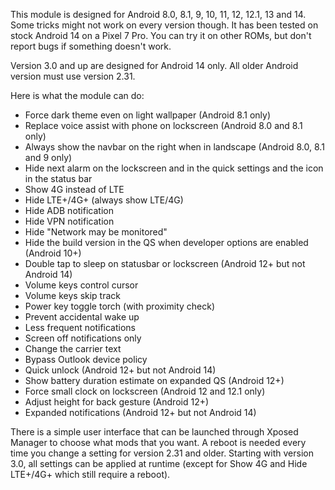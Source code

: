This module is designed for Android 8.0, 8.1, 9, 10, 11, 12, 12.1, 13 and 14. Some tricks might not work on every version though. It has been tested on stock Android 14 on a Pixel 7 Pro. You can try it on other ROMs, but don't report bugs if something doesn't work.

Version 3.0 and up are designed for Android 14 only. All older Android version must use version 2.31.

Here is what the module can do:

- Force dark theme even on light wallpaper (Android 8.1 only)
- Replace voice assist with phone on lockscreen (Android 8.0 and 8.1 only)
- Always show the navbar on the right when in landscape (Android 8.0, 8.1 and 9 only)
- Hide next alarm on the lockscreen and in the quick settings and the icon in the status bar
- Show 4G instead of LTE
- Hide LTE+/4G+ (always show LTE/4G)
- Hide ADB notification
- Hide VPN notification
- Hide "Network may be monitored"
- Hide the build version in the QS when developer options are enabled (Android 10+)
- Double tap to sleep on statusbar or lockscreen (Android 12+ but not Android 14)
- Volume keys control cursor
- Volume keys skip track
- Power key toggle torch (with proximity check)
- Prevent accidental wake up
- Less frequent notifications
- Screen off notifications only
- Change the carrier text
- Bypass Outlook device policy
- Quick unlock (Android 12+ but not Android 14)
- Show battery duration estimate on expanded QS (Android 12+)
- Force small clock on lockscreen (Android 12 and 12.1 only)
- Adjust height for back gesture (Android 12+)
- Expanded notifications (Android 12+ but not Android 14)

There is a simple user interface that can be launched through Xposed Manager to choose what mods that you want. A reboot is needed every time you change a setting for version 2.31 and older. Starting with version 3.0, all settings can be applied at runtime (except for Show 4G and Hide LTE+/4G+ which still require a reboot).
